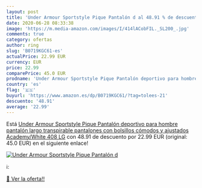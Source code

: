 ```yaml
---
layout: post
title: 'Under Armour Sportstyle Pique Pantalón d al 48.91 % de descuento'
date: 2020-06-28 08:33:38
image: 'https://m.media-amazon.com/images/I/414lACobFIL._SL200_.jpg'
comments: true
category: ofertas
author: ring
slug: 'B0719KGC61-es'
actualPrice: 22.99 EUR
currency: EUR
price: 22.99
comparePrice: 45.0 EUR
prodname: 'Under Armour Sportstyle Pique Pantalón deportivo para hombre  pantalón largo transpirable  pantalones con bolsillos cómodos y ajustados  Academy/White  408   LG'
country: 'es'
flag: '🇪🇸'
buyurl: 'https://www.amazon.es/dp/B0719KGC61/?tag=tolees-21'
descuento: '48.91'
average: '22.99'
---
```


Está [Under Armour Sportstyle Pique Pantalón deportivo para hombre  pantalón largo transpirable  pantalones con bolsillos cómodos y ajustados  Academy/White  408   LG](https://www.amazon.es/dp/B0719KGC61/?tag=tolees-21) con 48.91 de descuento por 22.99 EUR (original: 45.0 EUR) en el siguiente enlace!

[![Under Armour Sportstyle Pique Pantalón d](https://m.media-amazon.com/images/I/414lACobFIL._SL200_.jpg)](https://www.amazon.es/dp/B0719KGC61/?tag=tolees-21)

ℹ️:


[🛒 Ver la oferta!!](https://www.amazon.es/dp/B0719KGC61/?tag=tolees-21)

